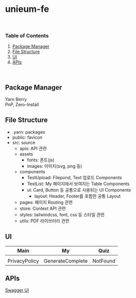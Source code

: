 # unieum-fe

&nbsp;  

### Table of Contents
1. [Package Manager](#Package-Manager)
2. [File Structure](#File-Structure)
3. [UI](#UI)
4. [APIs](#APIs)

&nbsp;

## Package Manager
Yarn Berry  
PnP, Zero-Install

## File Structure
- .yarn: packages  
- public: favicon  
- src: source  
  - apis: API 관련  
  - assets  
    - fonts: 폰트(js)  
    - images: 이미지(svg, png 등)  
  - components  
    - TestUpload: Filepond, Text 업로드 Components  
    - TestList: My 페이지에서 보여지는 Table Components  
    - ui: Card, Button 등 공통으로 사용되는 UI Components  
      - layout: Header, Footer를 포함한 공통 Layout  
  - pages: 페이지 Routing 관련  
  - store: Context API 관련  
  - styles: tailwindcss, font, css 등 스타일 관련  
  - utils: PDF 라이브러리 관련

## UI
|Main|My|Quiz|
|---|---|---|
||||
|PrivacyPolicy|GenerateComplete|NotFound|

## APIs
[Swagger UI](https://develop.unieum.kr:4000/api)
